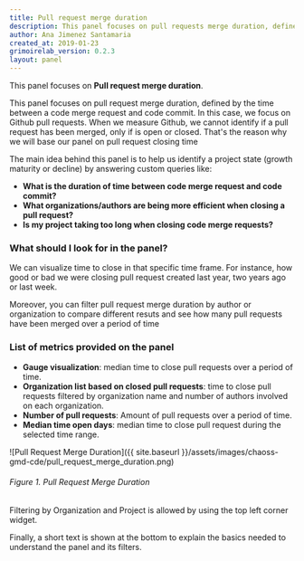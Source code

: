```yaml
---
title: Pull request merge duration
description: This panel focuses on pull requests merge duration, defined by the time between code merge request and code commit.
author: Ana Jimenez Santamaria
created_at: 2019-01-23
grimoirelab_version: 0.2.3
layout: panel
---
```



This panel focuses on **Pull request merge duration**.


This panel focuses on pull request merge duration, defined by the time between a code merge request and code commit. In this case, we focus on Github pull requests. When we measure Github, we cannot identify if a pull request has been merged, only if is open or closed. That's the reason why we will base our panel on pull request closing time

The main idea behind this panel is to help us identify a project state (growth maturity or decline) by answering custom queries like:
* **What is the duration of time between code merge request and code commit?**
* **What organizations/authors are being more efficient when closing a pull request?**
* **Is my project taking too long when closing code merge requests?**


### What should I look for in the panel?

We can visualize time to close in that specific time frame. For instance, how good or bad we were closing pull request created last year, two years ago or last week.

Moreover, you can filter pull request merge duration by author or organization to compare different resuts and see how many pull requests have been merged over a period of time

### List of metrics provided on the panel
* **Gauge visualization**: median time to close pull requests over a period of time.
* **Organization list based on closed pull requests**: time to close pull requests filtered by organization name and number of authors involved on each organization.
* **Number of pull requests**: Amount of pull requests over a period of time.
* **Median time open days**: median time to close pull request during the selected time range.


![Pull Request Merge Duration]({{ site.baseurl }}/assets/images/chaoss-gmd-cde/pull_request_merge_duration.png)
###### Figure 1. Pull Request Merge Duration


Filtering by Organization and Project is allowed by using the top left corner widget.

Finally, a short text is shown at the bottom to explain the basics needed to understand the panel and its filters.
